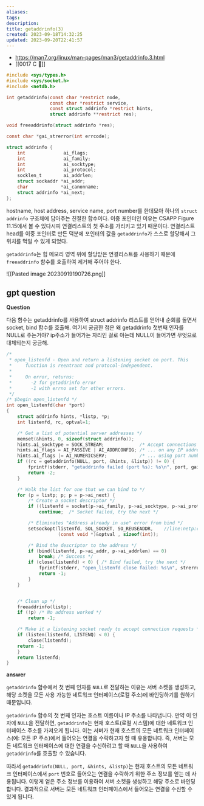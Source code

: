 ```yaml
---
aliases: 
tags: 
description:
title: getaddrinfo(3)
created: 2023-09-18T14:32:25
updated: 2023-09-20T22:41:57
---
```

- <https://man7.org/linux/man-pages/man3/getaddrinfo.3.html>
- [[0017 C 🍎]]

```c
#include <sys/types.h>
#include <sys/socket.h>
#include <netdb.h>

int getaddrinfo(const char *restrict node,
			    const char *restrict service,
			    const struct addrinfo *restrict hints,
			    struct addrinfo **restrict res);

void freeaddrinfo(struct addrinfo *res);

const char *gai_strerror(int errcode);
```

```c
struct addrinfo {
	int              ai_flags;
	int              ai_family;
	int              ai_socktype;
	int              ai_protocol;
	socklen_t        ai_addrlen;
	struct sockaddr *ai_addr;
	char            *ai_canonname;
	struct addrinfo *ai_next;
};
```

hostname, host address, service name, port number를 한데모아 하나의 `struct addrinfo` 구조체에 담아주는 친절한 함수이다. 이중 포인터인 이유는 CSAPP Figure 11.15에서 볼 수 있다시피 연결리스트의 첫 주소를 가리키고 있기 때문이다. 연결리스트 head를 이중 포인터로 만든 덕분에 포인터의 값을 `getaddrinfo`가 스스로 할당해서 그 위치를 먹일 수 있게 되었다. 

`getaddrinfo`는 힙 메모리 영역 위에 할당받은 연결리스트를 사용하기 때문에 `freeaddrinfo` 함수를 호출하여 제거해 주어야 한다.

![[Pasted image 20230919190726.png]]

## gpt question

**Question**

다음 함수는 getaddrinfo를 사용하여 struct addrinfo 리스트를 얻어내 순회를 돌면서 socket, bind 함수를 호출해. 여기서 궁금한 점은 왜 getaddrinfo 첫번째 인자를 NULL로 주는거야? ip주소가 들어가는 자리인 걸로 아는데 NULL이 들어가면 무엇으로 대체되는지 궁금해.

```c
/*  
 * open_listenfd - Open and return a listening socket on port. This
 *     function is reentrant and protocol-independent.
 *
 *     On error, returns: 
 *       -2 for getaddrinfo error
 *       -1 with errno set for other errors.
 */
/* $begin open_listenfd */
int open_listenfd(char *port) 
{
    struct addrinfo hints, *listp, *p;
    int listenfd, rc, optval=1;

    /* Get a list of potential server addresses */
    memset(&hints, 0, sizeof(struct addrinfo));
    hints.ai_socktype = SOCK_STREAM;             /* Accept connections */
    hints.ai_flags = AI_PASSIVE | AI_ADDRCONFIG; /* ... on any IP address */
    hints.ai_flags |= AI_NUMERICSERV;            /* ... using port number */
    if ((rc = getaddrinfo(NULL, port, &hints, &listp)) != 0) {
        fprintf(stderr, "getaddrinfo failed (port %s): %s\n", port, gai_strerror(rc));
        return -2;
    }

    /* Walk the list for one that we can bind to */
    for (p = listp; p; p = p->ai_next) {
        /* Create a socket descriptor */
        if ((listenfd = socket(p->ai_family, p->ai_socktype, p->ai_protocol)) < 0) 
            continue;  /* Socket failed, try the next */

        /* Eliminates "Address already in use" error from bind */
        setsockopt(listenfd, SOL_SOCKET, SO_REUSEADDR,    //line:netp:csapp:setsockopt
                   (const void *)&optval , sizeof(int));

        /* Bind the descriptor to the address */
        if (bind(listenfd, p->ai_addr, p->ai_addrlen) == 0)
            break; /* Success */
        if (close(listenfd) < 0) { /* Bind failed, try the next */
            fprintf(stderr, "open_listenfd close failed: %s\n", strerror(errno));
            return -1;
        }
    }


    /* Clean up */
    freeaddrinfo(listp);
    if (!p) /* No address worked */
        return -1;

    /* Make it a listening socket ready to accept connection requests */
    if (listen(listenfd, LISTENQ) < 0) {
        close(listenfd);
	return -1;
    }
    return listenfd;
}
```

**answer**

`getaddrinfo` 함수에서 첫 번째 인자를 `NULL`로 전달하는 이유는 서버 소켓을 생성하고, 해당 소켓을 모든 사용 가능한 네트워크 인터페이스(로컬 주소)에 바인딩하기를 원하기 때문입니다.

`getaddrinfo` 함수의 첫 번째 인자는 호스트 이름이나 IP 주소를 나타냅니다. 만약 이 인자에 `NULL`을 전달하면, `getaddrinfo`는 현재 호스트(로컬 시스템)에 대한 네트워크 인터페이스 주소를 가져오게 됩니다. 이는 서버가 현재 호스트의 모든 네트워크 인터페이스(예: 모든 IP 주소)에서 들어오는 연결을 수락하고자 할 때 유용합니다. 즉, 서버는 모든 네트워크 인터페이스에 대한 연결을 수신하려고 할 때 `NULL`을 사용하여 `getaddrinfo`를 호출할 수 있습니다.

따라서 `getaddrinfo(NULL, port, &hints, &listp)`는 현재 호스트의 모든 네트워크 인터페이스에서 `port` 번호로 들어오는 연결을 수락하기 위한 주소 정보를 얻는 데 사용됩니다. 이렇게 얻은 주소 정보를 이용하여 서버 소켓을 생성하고 해당 주소로 바인딩합니다. 결과적으로 서버는 모든 네트워크 인터페이스에서 들어오는 연결을 수신할 수 있게 됩니다.
